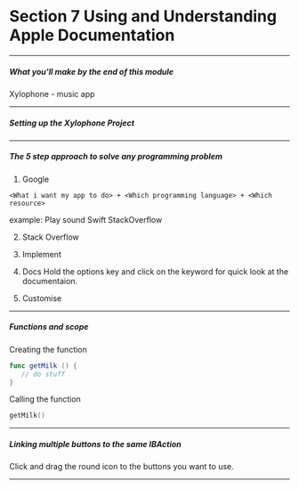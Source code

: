 <h1>Section 7 Using and Understanding Apple Documentation</h1>

---

<h5>What you'll make by the end of this module</h5>

Xylophone - music app

---

<h5>Setting up the Xylophone Project</h5>

---

<h5>The 5 step approach to solve any programming problem</h5>

1. Google

```
<What i want my app to do> + <Which programming language> + <Which resource>
```

example: Play sound Swift StackOverflow

2. Stack Overflow
3. Implement
4. Docs
   Hold the options key and click on the keyword for quick look at the documentaion.

5. Customise

---

<h5>Functions and scope</h5>

Creating the function

```swift
func getMilk () {
   // do stuff
}

```

Calling the function

```swift
getMilk()
```

---

<h5>Linking multiple buttons to the same IBAction</h5>

Click and drag the round icon to the buttons you want to use.

---
